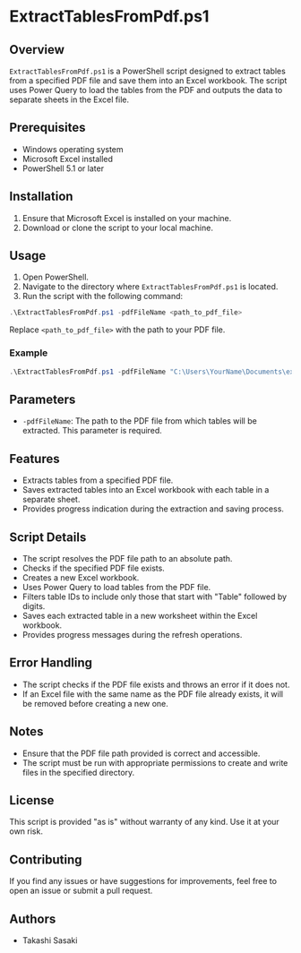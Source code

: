 # ExtractTablesFromPdf.ps1

## Overview
`ExtractTablesFromPdf.ps1` is a PowerShell script designed to extract tables from a specified PDF file and save them into an Excel workbook. The script uses Power Query to load the tables from the PDF and outputs the data to separate sheets in the Excel file.

## Prerequisites
- Windows operating system
- Microsoft Excel installed
- PowerShell 5.1 or later

## Installation
1. Ensure that Microsoft Excel is installed on your machine.
2. Download or clone the script to your local machine.

## Usage
1. Open PowerShell.
2. Navigate to the directory where `ExtractTablesFromPdf.ps1` is located.
3. Run the script with the following command:

```powershell
.\ExtractTablesFromPdf.ps1 -pdfFileName <path_to_pdf_file>
```

Replace `<path_to_pdf_file>` with the path to your PDF file.

### Example
```powershell
.\ExtractTablesFromPdf.ps1 -pdfFileName "C:\Users\YourName\Documents\example.pdf"
```

## Parameters
- `-pdfFileName`: The path to the PDF file from which tables will be extracted. This parameter is required.

## Features
- Extracts tables from a specified PDF file.
- Saves extracted tables into an Excel workbook with each table in a separate sheet.
- Provides progress indication during the extraction and saving process.

## Script Details
- The script resolves the PDF file path to an absolute path.
- Checks if the specified PDF file exists.
- Creates a new Excel workbook.
- Uses Power Query to load tables from the PDF file.
- Filters table IDs to include only those that start with "Table" followed by digits.
- Saves each extracted table in a new worksheet within the Excel workbook.
- Provides progress messages during the refresh operations.

## Error Handling
- The script checks if the PDF file exists and throws an error if it does not.
- If an Excel file with the same name as the PDF file already exists, it will be removed before creating a new one.

## Notes
- Ensure that the PDF file path provided is correct and accessible.
- The script must be run with appropriate permissions to create and write files in the specified directory.

## License
This script is provided "as is" without warranty of any kind. Use it at your own risk.

## Contributing
If you find any issues or have suggestions for improvements, feel free to open an issue or submit a pull request.

## Authors
- Takashi Sasaki
